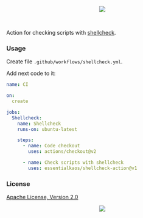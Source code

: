 <p align="center"><a href="#readme"><img src="https://gh.kaos.st/shellcheck-action.svg"/></a></p>

<br/>

Action for checking scripts with [shellcheck](https://github.com/koalaman/shellcheck).

### Usage

Create file `.github/workflows/shellcheck.yml`.

Add next code to it:

```yml
name: CI

on:
  create

jobs:
  Shellcheck:
    name: Shellcheck
    runs-on: ubuntu-latest

    steps:
      - name: Code checkout
        uses: actions/checkout@v2

      - name: Check scripts with shellcheck
        uses: essentialkaos/shellcheck-action@v1

```

### License

[Apache License, Version 2.0](https://www.apache.org/licenses/LICENSE-2.0)

<p align="center"><a href="https://essentialkaos.com"><img src="https://gh.kaos.st/ekgh.svg"/></a></p>
